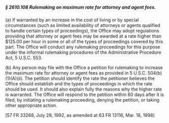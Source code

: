 ##### § 2610.108 Rulemaking on maximum rate for attorney and agent fees. #####

(a) If warranted by an increase in the cost of living or by special circumstances (such as limited availability of attorneys or agents qualified to handle certain types of proceedings), the Office may adopt regulations providing that attorney or agent fees may be awarded at a rate higher than $125.00 per hour in some or all of the types of proceedings covered by this part. The Office will conduct any rulemaking proceedings for this purpose under the informal rulemaking procedures of the Administrative Procedure Act, 5 U.S.C. 553.

(b) Any person may file with the Office a petition for rulemaking to increase the maximum rate for attorney or agent fees as provided in 5 U.S.C. 504(b)(1)(A)(ii). The petition should identify the rate the petitioner believes the Office should establish and the types of proceedings in which the rate should be used. It should also explain fully the reasons why the higher rate is warranted. The Office will respond to the petition within 60 days after it is filed, by initiating a rulemaking proceeding, denying the petition, or taking other appropriate action.

[57 FR 33268, July 28, 1992, as amended at 63 FR 13116, Mar. 18, 1998]